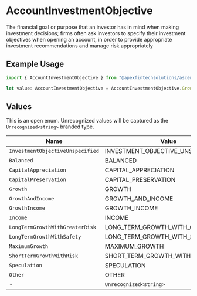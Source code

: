 # AccountInvestmentObjective

The financial goal or purpose that an investor has in mind when making investment decisions; firms often ask investors to specify their investment objectives when opening an account, in order to provide appropriate investment recommendations and manage risk appropriately

## Example Usage

```typescript
import { AccountInvestmentObjective } from "@apexfintechsolutions/ascend-sdk/models/components";

let value: AccountInvestmentObjective = AccountInvestmentObjective.Growth;
```

## Values

This is an open enum. Unrecognized values will be captured as the `Unrecognized<string>` branded type.

| Name                               | Value                              |
| ---------------------------------- | ---------------------------------- |
| `InvestmentObjectiveUnspecified`   | INVESTMENT_OBJECTIVE_UNSPECIFIED   |
| `Balanced`                         | BALANCED                           |
| `CapitalAppreciation`              | CAPITAL_APPRECIATION               |
| `CapitalPreservation`              | CAPITAL_PRESERVATION               |
| `Growth`                           | GROWTH                             |
| `GrowthAndIncome`                  | GROWTH_AND_INCOME                  |
| `GrowthIncome`                     | GROWTH_INCOME                      |
| `Income`                           | INCOME                             |
| `LongTermGrowthWithGreaterRisk`    | LONG_TERM_GROWTH_WITH_GREATER_RISK |
| `LongTermGrowthWithSafety`         | LONG_TERM_GROWTH_WITH_SAFETY       |
| `MaximumGrowth`                    | MAXIMUM_GROWTH                     |
| `ShortTermGrowthWithRisk`          | SHORT_TERM_GROWTH_WITH_RISK        |
| `Speculation`                      | SPECULATION                        |
| `Other`                            | OTHER                              |
| -                                  | `Unrecognized<string>`             |